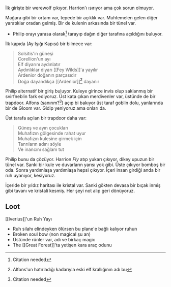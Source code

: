 İlk girişte bir werewolf çıkıyor. Harrion'ı ısırıyor ama çok sorun olmuyor.  
  
Mağara gibi bir ortam var, tepede bir açıklık var. Muhtemelen gelen diğer yaratıklar oradan gelmiş. Bir de kulenin arkasında bir tünel var.  
- Philip orayı yarasa olarak[^1] tarayıp dağın diğer tarafına açıldığını buluyor.  
  
İlk kapıda (Ay Işığı Kapısı) bir bilmece var:  
> Solsitis'in güneşi  
> Corellion'un ayı  
> Elf diyarını aydınlatır  
> Aydınlıklar diyarı [[Fey Wilds]]'a yayılır  
> Ardenior doğanın parçasıdır  
> Doğa dayandıkça [[Ardenior]][^2] dayanır  
	  
Philip alternatif bir giriş buluyor. Kuleye girince invis olup saklanmış bir svirfneblin fark ediyoruz. Üst kata çıkan merdivenler var, üstünde de bir trapdoor. Alfons (sanırım?[^3]) açıp bi bakıyor üst taraf goblin dolu, yanlarında bir de Gloom var. Gidip yeniyoruz ama onları da.  
  
Üst tarafa açılan bir trapdoor daha var:  
> Güneş ve ayın çocukları  
> Muhafızın gölgesinde rahat uyur  
> Muhafızın kulesine girmek için  
> Tanrıların adını söyle  
> Ve inancını sağlam tut  
  
Philip bunu da çözüyor. Harrion *Fly* atıp yukarı çıkıyor, dikey upuzun bir tünel var. Sanki bir kule ve duvarların yarısı yok gibi. Üste çıkıyor bomboş bir oda. Sonra yardımlaşa yardımlaşa hepsi çıkıyor. İçeri insan girdiği anda bir ruh uyanıyor, kesiyoruz.  
  
İçeride bir yıldız haritası ile kristal var. Sanki gökten devasa bir bıçak inmiş gibi tavanı ve kristali kesmiş. Her şeyi not alıp geri dönüyoruz.  
  
## Loot  
[[Iverius]]'un Ruh Yayı  
- Ruh silahı elindeyken ölürsen bu plane'e bağlı kalıyor ruhun  
- Broken soul bow (non magical şu an)  
- Üstünde rünler var, adı ve birkaç magic  
- The [[Great Forest]]'ta yetişen kara araç odunu  
  
[^1]: Citation needed  
[^2]: Alfons'un hatırladığı kadarıyla eski elf krallığının adı bu  
[^3]: Citation needed